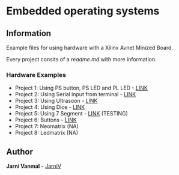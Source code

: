 # Embedded operating systems

## Information
Example files for using hardware with a Xilinx Avnet Minized Board.

Every project consits of a _readme.md_ with more information. 

### Hardware Examples

* Project 1: Using PS button, PS LED and PL LED - [LINK](https://github.com/JarniV/EOS/tree/master/Project1) 
* Project 2: Using Serial input from terminal - [LINK](https://github.com/JarniV/EOS/tree/master/Project2) 
* Project 3: Using Ultrasoon - [LINK](https://github.com/JarniV/EOS/tree/master/Project3) 
* Project 4: Using Dice - [LINK](https://github.com/JarniV/EOS/tree/master/Project4) 
* Project 5: Using 7 Segment - [LINK](https://github.com/JarniV/EOS/tree/master/Project5) (TESTING)
* Project 6: Buttons - [LINK](https://github.com/JarniV/EOS/tree/master/Project6) 
* Project 7: Neomatrix (NA)
* Project 8: Ledmatrix (NA)
## Author

**Jarni Vanmal** - [JarniV](https://github.com/JarniV)

